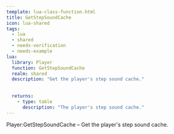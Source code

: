 ```yaml
---
template: lua-class-function.html
title: GetStepSoundCache
icon: lua-shared
tags:
  - lua
  - shared
  - needs-verification
  - needs-example
lua:
  library: Player
  function: GetStepSoundCache
  realm: shared
  description: "Get the player's step sound cache."
  
  
  returns:
    - type: table
      description: "The player's step sound cache."
---
```


<div class="lua__search__keywords">
Player:GetStepSoundCache &#x2013; Get the player's step sound cache.
</div>
